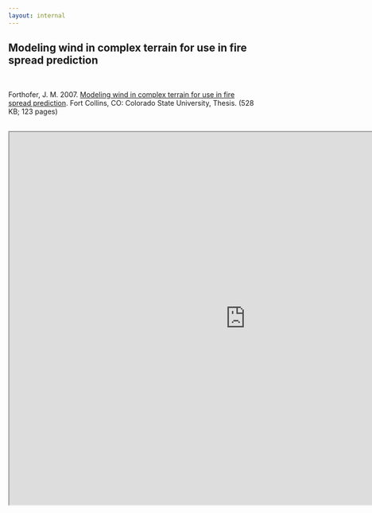 ```yaml
---
layout: internal
---
```


## Modeling wind in complex terrain for use in fire spread prediction

<br>

<p>Forthofer, J. M. 2007. <a href="http://firelab.org/document/forthofer-thesis">Modeling wind in complex terrain for use in fire spread prediction</a>. Fort Collins, CO: Colorado State University, Thesis. (528 KB; 123 pages)</p>

<br>

<iframe src="http://firelab.org/sites/default/files/images/downloads/Forthofer_2007_thesis.pdf" style="background: #FFFFFF;" height="750"  width="950"></iframe>
